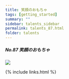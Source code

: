 ```yaml
---
title: 笑顔のおもちゃ
tags: [getting_started]
summary: ""
sidebar: talents_sidebar
permalink: talents_87.html
folder: talents
---
```



##### No.87 笑顔のおもちゃ

![](https://yt3.ggpht.com/ytc/AKedOLTbCtN02EVfFE-YogZWgxCbRLhByR3LD-ACoef0xg=s176-c-k-c0x00ffffff-no-rj)






{% include links.html %}
